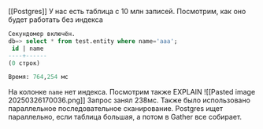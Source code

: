 [[Postgres]]
У нас есть таблица с 10 млн записей. Посмотрим, как оно будет работать без индекса
```sql
Секундомер включён.
db=> select * from test.entity where name='aaa';
 id | name
----+------
(0 строк)

Время: 764,254 мс
```
На колонке `name` нет индекса. Посмотрим также EXPLAIN
![[Pasted image 20250326170036.png]]
Запрос занял 238мс. Также было использовано параллельное последовательное сканирование. Postgres ищет параллельно, если таблица большая, а потом в Gather все собирает. 